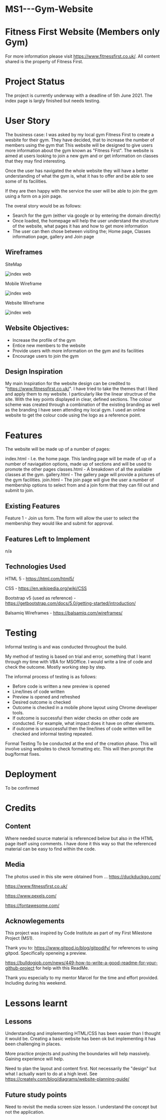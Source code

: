 # MS1---Gym-Website

# Fitness First Website (Members only Gym)

For more information please visit https://www.fitnessfirst.co.uk/. All content shared is the property of Fitness First.

# Project Status
The project is currently underway with a deadline of 5th June 2021.
The index page is largly finished but needs testing.

# User Story
The business case:
I was asked by my local gym Fitness First to create a wesbite for their gym. They have decided, that to increase the number of members using the gym that 
This website will be designed to give users more information about the gym known as "Fitness First". The website is aimed at users looking to join a new gym and or get information on classes that they may find interesting.

Once the user has navigated the whole website they will have a better understanding of what the gym is, what it has to offer and be able to see some of its facilities. 

If they are then happy with the service the user will be able to join the gym using a form on a join page. 

The overal story would be as follows:
* Search for the gym (either via google or by entering the domain directly)
* Once loaded, the homepage will help the user understand the structure of the website, what pages it has and how to get more information
* The user can then chose between visiting the; Home page, Classes information page, gallery and Join page

## Wireframes

SiteMap

![index web](documentation-assets/wireframe-images/site_map_wireframe.jpg)

Mobile Wireframe

![index web](documentation-assets/wireframe-images/mobile_layout_wireframe.jpg)

Website Wireframe

![index web](documentation-assets/wireframe-images/website_layout_wireframe.jpg)


## Website Objectives:
* Increase the profile of the gym
* Entice new members to the website
* Provide users with more information on the gym and its facilities
* Encourage users to join the gym

## Design Inspiration
My main Inspiration for the website design can be credited to "https://www.fitnessfirst.co.uk/". I have tried to take the themes that I liked and apply them to my website. I particularly like the linear structrue of the site. With the key points displayed in clear, defined sections. The colour scheme was created through a combination of the existing branding as well as the branding I have seen attending my local gym.
I used an online website to get the colour code using the logo as a reference point.


# Features
The website will be made up of a number of pages:

index.html - I.e. the home page. This landing page will be made of up of a number of naviagation options, made up of sections and will be used to promote the other pages
classes.html - A breakdown of all the available classes at the gym. 
gallery.html - The gallery page will provide a pictures of the gym facilities. 
join.html - The join page will give the user a number of membership options to select from and a join form that they can fill out and submit to join. 




## Existing Features
Feature 1 - Join us form. The form will allow the user to select the membership they would like and submit for approval.


## Features Left to Implement
n/a


## Technologies Used
HTML 5 - https://html.com/html5/

CSS - https://en.wikipedia.org/wiki/CSS

Bootstrap v5 (used as reference) - https://getbootstrap.com/docs/5.0/getting-started/introduction/

Balsamiq Wireframes - https://balsamiq.com/wireframes/


# Testing
Informal testing is and was conducted throughout the build. 

My method of testing is based on trial and error, something that I learnt through my time with VBA for MSOffice. I would write a line of code and check the outcome. Mostly working step by step.

The informal process of testing is as follows:
* Before code is written a new preview is opened
* Line/lines of code written
* Preview is opened and refreshed
* Desired outcome is checked
* Outcome is checked in a mobile phone layout using Chrome developer tools.
* If outcome is successful then wider checks on other code are conducted. For example, what impact does it have on other elements.
* if outcome is unsuccessful then the line/lines of code written will be checked and informal testing repeated.

Formal Testing
To be conducted at the end of the creation phase. This will involve using websites to check formatting etc. This will then prompt the bug/format fixes.

# Deployment
To be confirmed

# Credits
## Content
Where needed source material is referenced below but also in the HTML page itself using comments. I have done it this way so that the referenced material can be easy to find within the code.

## Media
The photos used in this site were obtained from ...
https://duckduckgo.com/

https://www.fitnessfirst.co.uk/

https://www.pexels.com/

https://fontawesome.com/




## Acknowlegements
This project was inspired by Code Institute as part of my First Milestone Project (MS1). 

Thank you to:
https://www.gitpod.io/blog/gitpodify/ 
for references to using gitpod. Specifically openeing a preview.

https://bulldogjob.com/news/449-how-to-write-a-good-readme-for-your-github-project 
for help with this ReadMe.

Thank you especially to my mentor Marcel for the time and effort provided. Including during his weekend.

# Lessons learnt
## Lessons
Understanding and implementing HTML/CSS has been easier than I thought it would be. Creating a basic website has been ok but implementing it has been challenging in places.

More practice projects and pushing the boundaries will help massively. Gaining experience will help. 

Need to plan the layout and content first. Not necessarily the "design" but what I actually want to do at a high level. See https://creately.com/blog/diagrams/website-planning-guide/

## Future study points
Need to revisit the media screen size lesson. I understand the concept but not the application.

